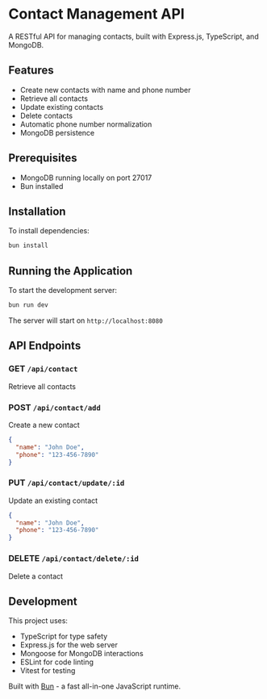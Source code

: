 # Contact Management API

A RESTful API for managing contacts, built with Express.js, TypeScript, and MongoDB.

## Features

- Create new contacts with name and phone number
- Retrieve all contacts
- Update existing contacts
- Delete contacts
- Automatic phone number normalization
- MongoDB persistence

## Prerequisites

- MongoDB running locally on port 27017
- Bun installed

## Installation

To install dependencies:

```bash
bun install
```

## Running the Application

To start the development server:

```bash
bun run dev
```

The server will start on `http://localhost:8080`

## API Endpoints

### GET `/api/contact`

Retrieve all contacts

### POST `/api/contact/add`

Create a new contact

```json
{
  "name": "John Doe",
  "phone": "123-456-7890"
}
```

### PUT `/api/contact/update/:id`

Update an existing contact

```json
{
  "name": "John Doe",
  "phone": "123-456-7890"
}
```

### DELETE `/api/contact/delete/:id`

Delete a contact

## Development

This project uses:

- TypeScript for type safety
- Express.js for the web server
- Mongoose for MongoDB interactions
- ESLint for code linting
- Vitest for testing

Built with [Bun](https://bun.sh) - a fast all-in-one JavaScript runtime.
